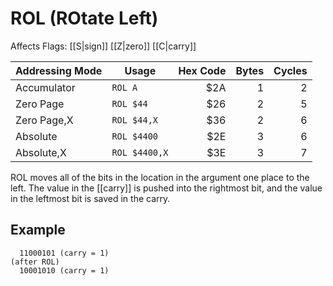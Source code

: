 ROL (ROtate Left)
=================
Affects Flags: [[S|sign]] [[Z|zero]] [[C|carry]]

| Addressing Mode  | Usage           | Hex Code | Bytes |Cycles  |
|------------------|-----------------|---------:|------:|-------:|
| Accumulator      |```ROL A      ```| $2A      | 1     | 2      |
| Zero Page        |```ROL $44    ```| $26      | 2     | 5      |
| Zero Page,X      |```ROL $44,X  ```| $36      | 2     | 6      |
| Absolute         |```ROL $4400  ```| $2E      | 3     | 6      |
| Absolute,X       |```ROL $4400,X```| $3E      | 3     | 7      |


ROL moves all of the bits in the location in the argument one place to the left.
The value in the [[carry]] is pushed into the rightmost bit, and the value in
the leftmost bit is saved in the carry.


Example
-------
      11000101 (carry = 1)
    (after ROL)
      10001010 (carry = 1)

